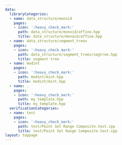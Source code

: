 ```yaml
---
data:
  libraryCategories:
  - name: data_structure/monoid
    pages:
    - icon: ':heavy_check_mark:'
      path: data_structure/monoid/affine.hpp
      title: data_structure/monoid/affine.hpp
  - name: data_structure/segment_trees
    pages:
    - icon: ':heavy_check_mark:'
      path: data_structure/segment_trees/segtree.hpp
      title: segment tree
  - name: modint
    pages:
    - icon: ':heavy_check_mark:'
      path: modint/mint.hpp
      title: modint/mint.hpp
  - name: .
    pages:
    - icon: ':heavy_check_mark:'
      path: my_template.hpp
      title: my_template.hpp
  verificationCategories:
  - name: test
    pages:
    - icon: ':heavy_check_mark:'
      path: test/Point Set Range Composite.test.cpp
      title: test/Point Set Range Composite.test.cpp
layout: toppage
---
```

